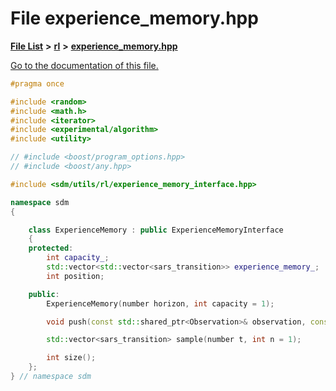 
# File experience\_memory.hpp

[**File List**](files.md) **>** [**rl**](dir_1bc0c1e8b4bb5415537951e68df5cc3c.md) **>** [**experience\_memory.hpp**](experience__memory_8hpp.md)

[Go to the documentation of this file.](experience__memory_8hpp.md) 


````cpp
#pragma once

#include <random>
#include <math.h>
#include <iterator>
#include <experimental/algorithm>
#include <utility>

// #include <boost/program_options.hpp>
// #include <boost/any.hpp>

#include <sdm/utils/rl/experience_memory_interface.hpp>

namespace sdm
{

    class ExperienceMemory : public ExperienceMemoryInterface
    {
    protected:
        int capacity_;
        std::vector<std::vector<sars_transition>> experience_memory_;
        int position;

    public:
        ExperienceMemory(number horizon, int capacity = 1);

        void push(const std::shared_ptr<Observation>& observation, const std::shared_ptr<Action>& action, const double reward, const std::shared_ptr<Observation>& next_observation, const std::shared_ptr<Action>& next_action, number t);

        std::vector<sars_transition> sample(number t, int n = 1);

        int size();
    };
} // namespace sdm
````


